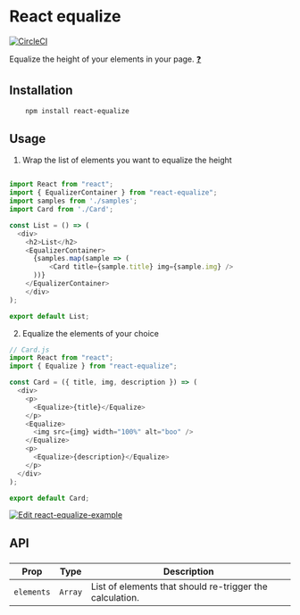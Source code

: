 # React equalize
[![CircleCI](https://circleci.com/gh/neomaxzero/react-equalize.svg?style=shield)](https://circleci.com/gh/neomaxzero/react-equalize)

Equalize the height of your elements in your page. [:question:](https://github.com/neomaxzero/react-equalize/blob/master/zictu.csb.app_.png)

## Installation

```bash
    npm install react-equalize
```

## Usage

1. Wrap the list of elements you want to equalize the height

```javascript

import React from "react";
import { EqualizerContainer } from "react-equalize";
import samples from './samples';
import Card from './Card';

const List = () => (
  <div>
    <h2>List</h2>
    <EqualizerContainer>
      {samples.map(sample => (
	      <Card title={sample.title} img={sample.img} />
      ))}
    </EqualizerContainer>
	</div>
);

export default List;

```

2. Equalize the elements of your choice
```javascript
// Card.js
import React from "react";
import { Equalize } from "react-equalize";

const Card = ({ title, img, description }) => (
  <div>
    <p>
      <Equalize>{title}</Equalize>
    </p>
    <Equalize>
      <img src={img} width="100%" alt="boo" />
    </Equalize>
    <p>
      <Equalize>{description}</Equalize>
    </p>
  </div>
);

export default Card;

```

[![Edit react-equalize-example](https://codesandbox.io/static/img/play-codesandbox.svg)](https://codesandbox.io/s/xenodochial-stallman-zictu?fontsize=14&hidenavigation=1&theme=dark)

## API 

### <EqualizerContainer />

| Prop | Type | Description |
| --- | :---: | --- |
| `elements` | `Array` | List of elements that should re-trigger the calculation.

